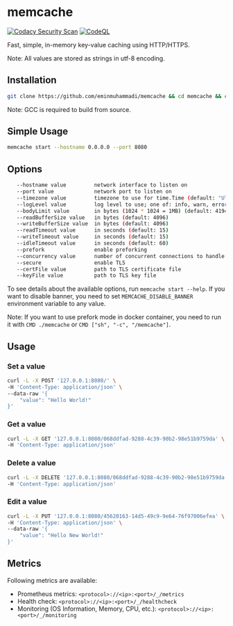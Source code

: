 # memcache

[![Codacy Security Scan](https://github.com/eminmuhammadi/memcache/actions/workflows/codacy.yml/badge.svg?branch=main)](https://github.com/eminmuhammadi/memcache/actions/workflows/codacy.yml)
[![CodeQL](https://github.com/eminmuhammadi/memcache/actions/workflows/codeql.yml/badge.svg?branch=main)](https://github.com/eminmuhammadi/memcache/actions/workflows/codeql.yml)

Fast, simple, in-memory key-value caching using HTTP/HTTPS.

Note: All values are stored as strings in utf-8 encoding.

## Installation

```bash
git clone https://github.com/eminmuhammadi/memcache && cd memcache && chmod +x ./install.sh && ./install.sh
```

Note: GCC is required to build from source.

## Simple Usage

```bash
memcache start --hostname 0.0.0.0 --port 8080
```

## Options

```bash
   --hostname value         network interface to listen on
   --port value             network port to listen on
   --timezone value         timezone to use for time.Time (default: "UTC")
   --logLevel value         log level to use; one of: info, warn, error, silent (default: "SILENT")
   --bodyLimit value        in bytes (1024 * 1024 = 1MB) (default: 4194304)
   --readBufferSize value   in bytes (default: 4096)
   --writeBufferSize value  in bytes (default: 4096)
   --readTimeout value      in seconds (default: 15)
   --writeTimeout value     in seconds (default: 15)
   --idleTimeout value      in seconds (default: 60)
   --prefork                enable preforking
   --concurrency value      number of concurrent connections to handle (default: 262144)
   --secure                 enable TLS
   --certFile value         path to TLS certificate file
   --keyFile value          path to TLS key file
```

To see details about the available options, run `memcache start --help`. If you want to disable banner, you need to set `MEMCACHE_DISABLE_BANNER` environment variable to any value.

Note: If you want to use prefork mode in docker container, you need to run it with `CMD ./memcache` or `CMD ["sh", "-c", "/memcache"]`.

## Usage

### Set a value

```bash
curl -L -X POST '127.0.0.1:8080/' \
-H 'Content-Type: application/json' \
--data-raw '{
    "value": "Hello World!"
}'
```

### Get a value

```bash
curl -L -X GET '127.0.0.1:8080/068ddfad-9288-4c39-90b2-98e51b9759da' \
-H 'Content-Type: application/json'
```

### Delete a value

```bash
curl -L -X DELETE '127.0.0.1:8080/068ddfad-9288-4c39-90b2-98e51b9759da' \
-H 'Content-Type: application/json'
```

### Edit a value

```bash
curl -L -X PUT '127.0.0.1:8080/45620163-14d5-49c9-9e64-76f97006efea' \
-H 'Content-Type: application/json' \
--data-raw '{
    "value": "Hello New World!"
}'
```

## Metrics

Following metrics are available:

- Prometheus metrics: `<protocol>://<ip>:<port>/_/metrics`
- Health check: `<protocol>://<ip>:<port>/_/healthcheck`
- Monitoring (OS Information, Memory, CPU, etc.): `<protocol>://<ip>:<port>/_/monitoring`
